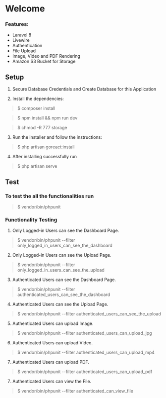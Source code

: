 # Welcome

### Features:
* Laravel 8
* Livewire
* Authentication
* File Upload
* Image, Video and PDF Rendering
* Amazon S3 Bucket for Storage


## Setup

1. Secure Database Credentials and Create Database for this Application

2. Install the dependencies:

> $ composer install

> $ npm install && npm run dev

> $ chmod -R 777 storage

3. Run the installer and follow the instructions:

> $ php artisan goreact:install

4. After installing successfully run

> $ php artisan serve

## Test

### To test the all the functionalities run
> $ vendor/bin/phpunit

### Functionality Testing
1. Only Logged-in Users can see the Dashboard Page.

> $ vendor/bin/phpunit --filter only_logged_in_users_can_see_the_dashboard

2. Only Logged-in Users can see the Upload Page.

> $ vendor/bin/phpunit --filter only_logged_in_users_can_see_the_upload

3. Authenticated Users can see the Dashboard Page.

> $ vendor/bin/phpunit --filter authenticated_users_can_see_the_dashboard

4. Authenticated Users can see the Upload Page.

> $ vendor/bin/phpunit --filter authenticated_users_can_see_the_upload

5. Authenticated Users can upload Image.

> $ vendor/bin/phpunit --filter authenticated_users_can_upload_jpg

6. Authenticated Users can upload Video.

> $ vendor/bin/phpunit --filter authenticated_users_can_upload_mp4

7. Authenticated Users can upload PDF.

> $ vendor/bin/phpunit --filter authenticated_users_can_upload_pdf

7. Authenticated Users can view the File.

> $ vendor/bin/phpunit --filter authenticated_can_view_file